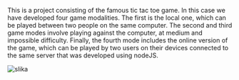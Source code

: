 This is a project consisting of the famous tic tac toe game. In this case we have developed four game modalities. The first is the local one, which can be played between two people on the same computer. The second and third game modes involve playing against the computer, at medium and impossible difficulty. Finally, the fourth mode includes the online version of the game, which can be played by two users on their devices connected to the same server that was developed using nodeJS.  



![slika](https://user-images.githubusercontent.com/83310988/187174564-fdbb5a40-c42c-43d3-a51d-9a6cd347dbd6.png)
